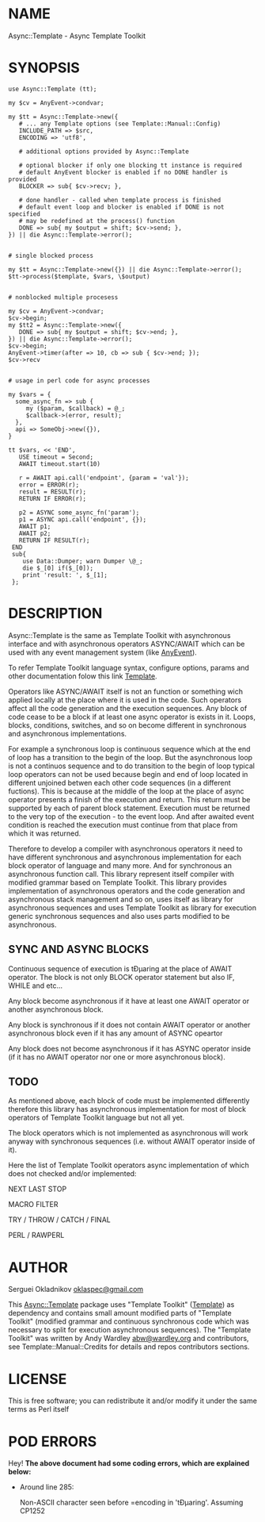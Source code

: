 # NAME

Async::Template - Async Template Toolkit

# SYNOPSIS

    use Async::Template (tt);

    my $cv = AnyEvent->condvar;

    my $tt = Async::Template->new({
       # ... any Template options (see Template::Manual::Config)
       INCLUDE_PATH => $src,
       ENCODING => 'utf8',

       # additional options provided by Async::Template

       # optional blocker if only one blocking tt instance is required
       # default AnyEvent blocker is enabled if no DONE handler is provided
       BLOCKER => sub{ $cv->recv; },

       # done handler - called when template process is finished
       # default event loop and blocker is enabled if DONE is not specified
       # may be redefined at the process() function
       DONE => sub{ my $output = shift; $cv->send; },
    }) || die Async::Template->error();


    # single blocked process

    my $tt = Async::Template->new({}) || die Async::Template->error();
    $tt->process($template, $vars, \$output)


    # nonblocked multiple procesess

    my $cv = AnyEvent->condvar;
    $cv->begin;
    my $tt2 = Async::Template->new({
       DONE => sub{ my $output = shift; $cv->end; },
    }) || die Async::Template->error();
    $cv->begin;
    AnyEvent->timer(after => 10, cb => sub { $cv->end; });
    $cv->recv


    # usage in perl code for async processes

    my $vars = {
      some_async_fn => sub {
         my ($param, $callback) = @_;
         $callback->(error, result);
      },
      api => SomeObj->new({}),
    }

    tt $vars, << 'END',
       USE timeout = Second;
       AWAIT timeout.start(10)

       r = AWAIT api.call('endpoint', {param = 'val'});
       error = ERROR(r);
       result = RESULT(r);
       RETURN IF ERROR(r);

       p2 = ASYNC some_async_fn('param');
       p1 = ASYNC api.call('endpoint', {});
       AWAIT p1;
       AWAIT p2;
       RETURN IF RESULT(r);
     END
     sub{
        use Data::Dumper; warn Dumper \@_;
        die $_[0] if($_[0]);
        print 'result: ', $_[1];
     };

# DESCRIPTION

Async::Template is the same as Template Toolkit with asynchronous interface and
with asynchronous operators ASYNC/AWAIT which can be used with any event
management system (like [AnyEvent](https://metacpan.org/pod/AnyEvent)).

To refer Template Toolkit language syntax, configure options, params and other
documentation folow this link [Template](https://metacpan.org/pod/Template).

Operators like ASYNC/AWAIT itself is not an function or something wich applied
locally at the place where it is used in the code. Such operators affect all
the code generation and the execution sequences. Any block of code cease to be
a block if at least one async operator is exists in it. Loops, blocks,
conditions, switches, and so on become different in synchronous and asynchronous
implementations.

For example a synchronous loop is continuous sequence which at the end of loop
has a transition to the begin of the loop. But the asynchronous loop is not
a continuos sequence and to do transition to the begin of loop typical loop
operators can not be used because begin and end of loop located in different
unjoined betwen each other code sequences (in a different fuctions).
This is because at the middle of the loop at the place of async operator
presents a finish of the execution and return. This return must be supported
by each of parent block statement. Execution must be returned to the very top
of the execution - to the event loop. And after awaited event condition is
reached the execution must continue from that place from which it was returned.

Therefore to develop a compiler with asynchronous operators it need to have
different synchronous and asynchronous implementation for each block operator of
language and many more. And for synchronous an asynchronous function call. This
library represent itself compiler with modified grammar based on Template
Toolkit. This library provides implementation of asynchronous operators and the
code generation and asynchronous stack management and so on, uses itself as
library for asynchronous sequences and uses Template Toolkit as library for
execution generic synchronous sequences and also uses parts modified to be
asynchronous.

## SYNC AND ASYNC BLOCKS 

Continuous sequence of execution is tÐµaring at the place of AWAIT operator.
The block is not only BLOCK operator statement but also IF, WHILE and etc...

Any block become asynchronous if it have at least one AWAIT operator or
another asynchronous block.

Any block is synchronous if it does not contain AWAIT operator or another
asynchronous block even if it has any amount of ASYNC opeartor

Any block does not become asynchronous if it has ASYNC operator inside
(if it has no AWAIT operator nor one or more asynchronous block).

## TODO

As mentioned above, each block of code must be implemented differently
therefore this library has asynchronous implementation for most of block
operators of Template Toolkit language but not all yet.

The block operators which is not implemented as asynchronous will work anyway
with synchronous sequences (i.e. without AWAIT operator inside of it). 

Here the list of Template Toolkit operators async implementation of which does
not checked and/or implemented:

NEXT LAST STOP

MACRO FILTER

TRY / THROW / CATCH / FINAL

PERL / RAWPERL

# AUTHOR

Serguei Okladnikov <oklaspec@gmail.com>

This [Async::Template](https://metacpan.org/pod/Async%3A%3ATemplate) package uses "Template Toolkit" ([Template](https://metacpan.org/pod/Template))
as dependency and contains small amount modified parts of "Template Toolkit"
(modified grammar and continuous synchronous code which was necessary
to split for execution asynchronous sequences). The "Template Toolkit" was
written by Andy Wardley <abw@wardley.org> and contributors, see
Template::Manual::Credits for details and repos contributors sections.

# LICENSE 

This is free software; you can redistribute it and/or modify
it under the same terms as Perl itself

# POD ERRORS

Hey! **The above document had some coding errors, which are explained below:**

- Around line 285:

    Non-ASCII character seen before =encoding in 'tÐµaring'. Assuming CP1252
